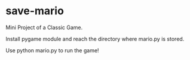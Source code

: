 # save-mario

Mini Project of a Classic Game.

Install pygame module and reach the directory where mario.py is stored.

Use python mario.py to run the game!
